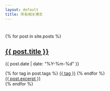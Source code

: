 ```yaml
---
layout: default
title: 所有相关博文
---
```


<script type="text/javascript">
	function getQueryString(name) { 
		var r, param, searches = decodeURI(window.location.search).substr(1);
		param = searches.split('&');
		/*param[]*/
		for(x=0; x<param.length; x++){
			if (param[x].indexOf(name + '=') > -1)
			{
				r = param[x].substr(4);
			}
		}
        return r;
    } 

    var tagActive = getQueryString('tag');
    console.log(decodeURI(tagActive));
    console.log(decodeURI(window.location.search));
</script>


<!--
{% for tag in site.tags %}
{% if tag[0] == '书单' %}
{% for post in tag[1] %}

<div class="synopsis tag-{{tag[0]}}">
<h2><a class="tit" href="{{ site.baseurl }}{{ post.url }}">{{ post.title }}</a></h2>
<p class="author">
<span class="date">{{ post.date | date: "%Y-%m-%d" }}</span>
</p>
<div class="tags">
	{% for tag in post.tags %}
	<a class="tag" href="">{{ tag }}</a>
	{% endfor %}
</div>
<div class="excerpt">
<a class="exc" href="{{ site.baseurl }}{{ post.url }}">{{ post.excerpt }}</a>
</div>
</div>

{% endfor %}
{% endif %}
{% endfor %}
-->


<!-- 所有博文 -->

<h1 id="tagName"></h1>
{% for post in site.posts %}
<div class="synopsis {% for tag in post.tags %} tag-{{ tag }}{% endfor %}">
<h2><a class="tit" href="{{ site.baseurl }}{{ post.url }}">{{ post.title }}</a></h2>
<p class="author">
<span class="date">{{ post.date | date: "%Y-%m-%d" }}</span>
</p>
<div class="tags">
	{% for tag in post.tags %}
	<a class="tag" href="{{ site.baseurl }}/all?tag={{ tag }}">{{ tag }}</a>
	{% endfor %}
</div>
<div class="excerpt">
<a class="exc" href="{{ site.baseurl }}{{ post.url }}">{{ post.excerpt }}</a>
</div>
</div>
{% endfor %}

<!-- 分页链接 -->
<!--
<div class="pagination">
{% if paginator.previous_page %}
{% if paginator.previous_page != 1 %}
<a href="{{ site.baseurl }}/page{{ paginator.previous_page }}" class="">上一页</a>
{% else %}
<a href="{{ site.baseurl }}/" class="">上一页</a>

{% endif %}
{% else %}
<span class="">上一页</span>
{% endif %}
<span class="page_number ">{{ paginator.page }} / {{ paginator.total_pages }}</span>
{% if paginator.next_page %}
<a href="{{ site.baseurl }}/page{{ paginator.next_page }}" class="">下一页</a>
{% else %}
<span class="">下一页</span>
{% endif %}
</div>
-->

<script>
	
    var i;

    
    var y = document.getElementsByClassName('synopsis');
    for (i = 0; i < y.length; i++) {
    	y[i].style.display = "none";
	}


	document.getElementById('tagName').innerText="所有与" + decodeURI(tagActive) + "有关的博文";
    var x = document.getElementsByClassName('tag-' + decodeURI(tagActive));

    for (i = 0; i < x.length; i++) {
    	x[i].style.display = "block";
	}

</script>